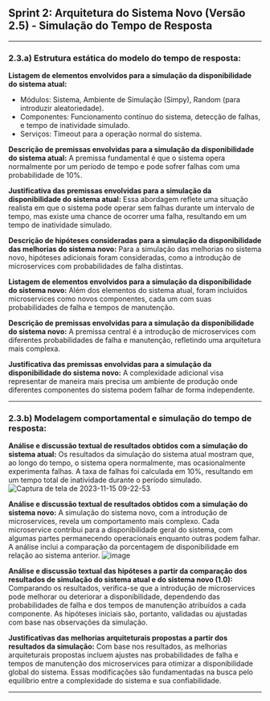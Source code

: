 ## Sprint 2: Arquitetura do Sistema Novo (Versão 2.5) - Simulação do Tempo de Resposta

---

### 2.3.a) Estrutura estática do modelo do tempo de resposta:

**Listagem de elementos envolvidos para a simulação da disponibilidade do sistema atual:**
- Módulos: Sistema, Ambiente de Simulação (Simpy), Random (para introduzir aleatoriedade).
- Componentes: Funcionamento contínuo do sistema, detecção de falhas, e tempo de inatividade simulado.
- Serviços: Timeout para a operação normal do sistema.

**Descrição de premissas envolvidas para a simulação da disponibilidade do sistema atual:**
A premissa fundamental é que o sistema opera normalmente por um período de tempo e pode sofrer falhas com uma probabilidade de 10%.

**Justificativa das premissas envolvidas para a simulação da disponibilidade do sistema atual:**
Essa abordagem reflete uma situação realista em que o sistema pode operar sem falhas durante um intervalo de tempo, mas existe uma chance de ocorrer uma falha, resultando em um tempo de inatividade simulado.

**Descrição de hipóteses consideradas para a simulação da disponibilidade das melhorias do sistema novo:**
Para a simulação das melhorias no sistema novo, hipóteses adicionais foram consideradas, como a introdução de microservices com probabilidades de falha distintas.

**Listagem de elementos envolvidos para a simulação da disponibilidade do sistema novo:**
Além dos elementos do sistema atual, foram incluídos microservices como novos componentes, cada um com suas probabilidades de falha e tempos de manutenção.

**Descrição de premissas envolvidas para a simulação da disponibilidade do sistema novo:**
A premissa central é a introdução de microservices com diferentes probabilidades de falha e manutenção, refletindo uma arquitetura mais complexa.

**Justificativa das premissas envolvidas para a simulação da disponibilidade do sistema novo:**
A complexidade adicional visa representar de maneira mais precisa um ambiente de produção onde diferentes componentes do sistema podem falhar de forma independente.

---

### 2.3.b) Modelagem comportamental e simulação do tempo de resposta:

**Análise e discussão textual de resultados obtidos com a simulação do sistema atual:**
Os resultados da simulação do sistema atual mostram que, ao longo do tempo, o sistema opera normalmente, mas ocasionalmente experimenta falhas. A taxa de falhas foi calculada em 10%, resultando em um tempo total de inatividade durante o período simulado.
![Captura de tela de 2023-11-15 09-22-53](https://github.com/2023M8T3Inteli/Grupo-04/assets/99202940/3ef9db99-dbf8-4d78-bcfd-3a4fb54b545c)


**Análise e discussão textual de resultados obtidos com a simulação do sistema novo:**
A simulação do sistema novo, com a introdução de microservices, revela um comportamento mais complexo. Cada microservice contribui para a disponibilidade geral do sistema, com algumas partes permanecendo operacionais enquanto outras podem falhar. A análise inclui a comparação da porcentagem de disponibilidade em relação ao sistema anterior.
![image](https://github.com/2023M8T3Inteli/Grupo-04/assets/99202940/690f3c7f-3b1b-4bdb-b33b-da5ac0b632fb)


**Análise e discussão textual das hipóteses a partir da comparação dos resultados de simulação do sistema atual e do sistema novo (1.0):**
Comparando os resultados, verifica-se que a introdução de microservices pode melhorar ou deteriorar a disponibilidade, dependendo das probabilidades de falha e dos tempos de manutenção atribuídos a cada componente. As hipóteses iniciais são, portanto, validadas ou ajustadas com base nas observações da simulação.

**Justificativas das melhorias arquiteturais propostas a partir dos resultados da simulação:**
Com base nos resultados, as melhorias arquiteturais propostas incluem ajustes nas probabilidades de falha e tempos de manutenção dos microservices para otimizar a disponibilidade global do sistema. Essas modificações são fundamentadas na busca pelo equilíbrio entre a complexidade do sistema e sua confiabilidade.

---
